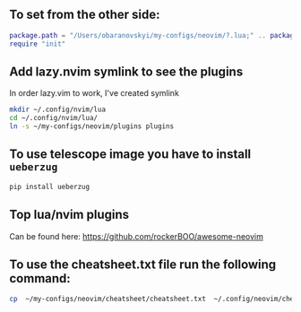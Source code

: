 ## To set from the other side:

```lua
package.path = "/Users/obaranovskyi/my-configs/neovim/?.lua;" .. package.path
require "init"
```

## Add lazy.nvim symlink to see the plugins
In order lazy.vim to work, I've created symlink
```bash
mkdir ~/.config/nvim/lua
cd ~/.config/nvim/lua/
ln -s ~/my-configs/neovim/plugins plugins
```

## To use telescope image you have to install `ueberzug`
```bash
pip install ueberzug
```

## Top lua/nvim plugins
Can be found here: https://github.com/rockerBOO/awesome-neovim

##  To use the cheatsheet.txt file run the following command:
```bash
cp  ~/my-configs/neovim/cheatsheet/cheatsheet.txt  ~/.config/neovim/cheatsheet/cheatsheet.txt
```
